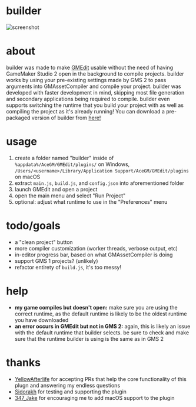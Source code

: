 # builder
![screenshot](https://i.imgur.com/0qyeKKr.png)

# about
builder was made to make [GMEdit](https://yellowafterlife.itch.io/gmedit) usable without the need of having GameMaker Studio 2 open in the background to compile projects. builder works by using your pre-existing settings made by GMS 2 to pass arguments into GMAssetCompiler and compile your project. builder was developed with faster development in mind, skipping most file generation and secondary applications being required to compile. builder even supports switching the runtime that you build your project with as well as compiling the project as it's already running! You can download a pre-packaged version of builder from [here!](https://github.com/nommiin/builder/releases)

# usage
1. create a folder named "builder" inside of `%appdata%/AceGM/GMEdit/plugins/` on Windows, `/Users/<username>/Library/Application Support/AceGM/GMEdit/plugins` on macOS
2. extract `main.js`, `build.js`, and `config.json` into aforementioned folder
3. launch GMEdit and open a project
4. open the main menu and select "Run Project"
5. optional: adjust what runtime to use in the "Preferences" menu

# todo/goals
* a "clean project" button
* more compiler customization (worker threads, verbose output, etc)
* in-editor progress bar, based on what GMAssetCompiler is doing
* support GMS 1 projects? (unlikely)
* refactor entirety of `build.js`, it's too messy!

# help
* **my game compiles but doesn't open:** make sure you are using the correct runtime, as the default runtime is likely to be the oldest runtime you have downloaded
* **an error occurs in GMEdit but not in GMS 2:** again, this is likely an issue with the default runtime that builder selects. be sure to check and make sure that the runtime builder is using is the same as in GMS 2

# thanks
* [YellowAfterlife](https://twitter.com/YellowAfterlife) for accepting PRs that help the core functionality of this plugn and answering my endless questions
* [Sidorakh](https://github.com/sidorakh/) for testing and supporting the plugin
* [347_Jake](https://twitter.com/347_Jake) for encouraging me to add macOS support to the plugin
